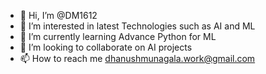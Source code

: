 - 👋 Hi, I’m @DM1612
- 👀 I’m interested in latest Technologies such as AI and ML
- 🌱 I’m currently learning Advance Python for ML
- 💞️ I’m looking to collaborate on AI projects
- 📫 How to reach me dhanushmunagala.work@gmail.com

<!---
DM1612/DM1612 is a ✨ special ✨ repository because its `README.md` (this file) appears on your GitHub profile.
You can click the Preview link to take a look at your changes.
--->
